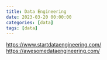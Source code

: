 ```yaml
---
title: Data Engineering
date: 2023-03-20 00:00:00
categories: [data]
tags: [data]
---
```


https://www.startdataengineering.com/
https://awesomedataengineering.com/
